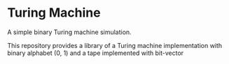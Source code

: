 # Turing Machine

A simple binary Turing machine simulation.

This repository provides a library of a Turing machine implementation with binary alphabet (0, 1) and a tape implemented with bit-vector
